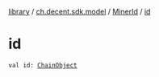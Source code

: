 [library](../../index.md) / [ch.decent.sdk.model](../index.md) / [MinerId](index.md) / [id](./id.md)

# id

`val id: `[`ChainObject`](../-chain-object/index.md)